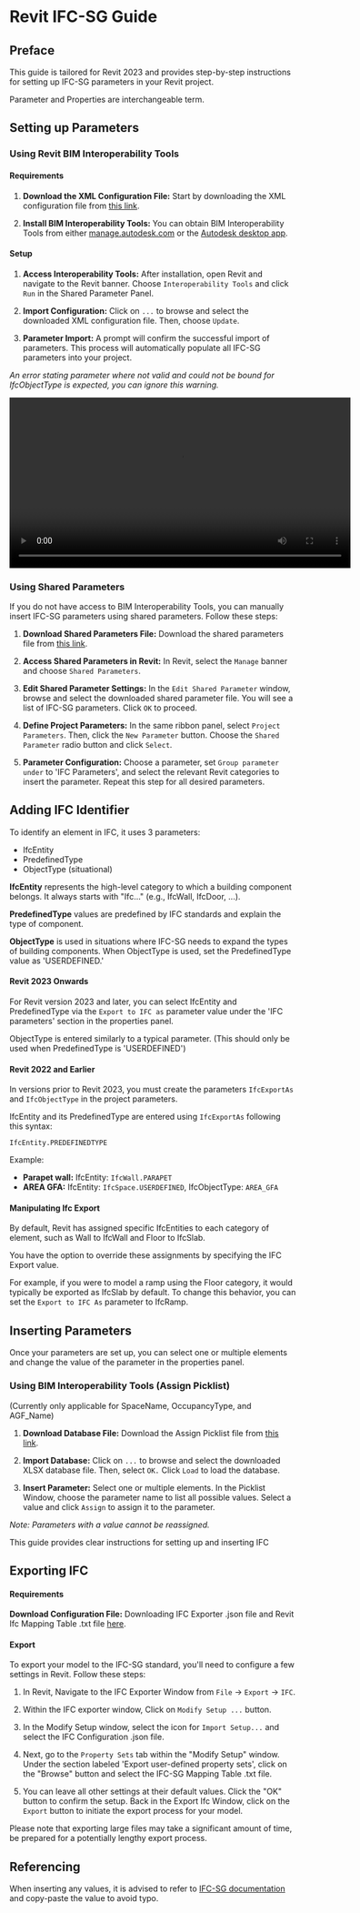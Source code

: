 # Revit IFC-SG Guide

## Preface

This guide is tailored for Revit 2023 and provides step-by-step instructions for setting up IFC-SG parameters in your Revit project.

Parameter and Properties are interchangeable term.

## Setting up Parameters

### Using Revit BIM Interoperability Tools

#### Requirements

1. **Download the XML Configuration File:** Start by downloading the XML configuration file from [this link](https://cx.builtsearch.com/downloads).

2. **Install BIM Interoperability Tools:** You can obtain BIM Interoperability Tools from either [manage.autodesk.com](https://manage.autodesk.com/) or the [Autodesk desktop app](https://www.autodesk.com/desktop-app).

#### Setup

1. **Access Interoperability Tools:** After installation, open Revit and navigate to the Revit banner. Choose `Interoperability Tools` and click `Run` in the Shared Parameter Panel.

2. **Import Configuration:** Click on `...` to browse and select the downloaded XML configuration file. Then, choose `Update`.

3. **Parameter Import:** A prompt will confirm the successful import of parameters. This process will automatically populate all IFC-SG parameters into your project.

_An error stating parameter where not valid and could not be bound for IfcObjectType is expected, you can ignore this warning._

<video width="600" controls>
  <source src="/static/guide/BIT.mp4" type="video/mp4">
</video>

### Using Shared Parameters

If you do not have access to BIM Interoperability Tools, you can manually insert IFC-SG parameters using shared parameters. Follow these steps:

1. **Download Shared Parameters File:** Download the shared parameters file from [this link](https://cx.builtsearch.com/downloads).

2. **Access Shared Parameters in Revit:** In Revit, select the `Manage` banner and choose `Shared Parameters`.

3. **Edit Shared Parameter Settings:** In the `Edit Shared Parameter` window, browse and select the downloaded shared parameter file. You will see a list of IFC-SG parameters. Click `OK` to proceed.

4. **Define Project Parameters:** In the same ribbon panel, select `Project Parameters`. Then, click the `New Parameter` button. Choose the `Shared Parameter` radio button and click `Select`.

5. **Parameter Configuration:** Choose a parameter, set `Group parameter under` to 'IFC Parameters', and select the relevant Revit categories to
   insert the parameter. Repeat this step for all desired parameters.

## Adding IFC Identifier

To identify an element in IFC, it uses 3 parameters:

-   IfcEntity
-   PredefinedType
-   ObjectType (situational)

**IfcEntity** represents the high-level category to which a building component belongs. It always starts with "Ifc..." (e.g., IfcWall, IfcDoor, ...).

**PredefinedType** values are predefined by IFC standards and explain the type of component.

**ObjectType** is used in situations where IFC-SG needs to expand the types of building components. When ObjectType is used, set the PredefinedType value as 'USERDEFINED.'

#### Revit 2023 Onwards

For Revit version 2023 and later, you can select IfcEntity and PredefinedType via the `Export to IFC as` parameter value under the 'IFC parameters' section in the properties panel.

ObjectType is entered similarly to a typical parameter. (This should only be used when PredefinedType is 'USERDEFINED')

#### Revit 2022 and Earlier

In versions prior to Revit 2023, you must create the parameters `IfcExportAs` and `IfcObjectType` in the project parameters.

IfcEntity and its PredefinedType are entered using `IfcExportAs` following this syntax:

```
IfcEntity.PREDEFINEDTYPE
```

Example:

-   **Parapet wall:** IfcEntity: `IfcWall.PARAPET`
-   **AREA GFA:** IfcEntity: `IfcSpace.USERDEFINED`, IfcObjectType: `AREA_GFA`

#### Manipulating Ifc Export

By default, Revit has assigned specific IfcEntities to each category of element, such as Wall to IfcWall and Floor to IfcSlab.

You have the option to override these assignments by specifying the IFC Export value.

For example, if you were to model a ramp using the Floor category, it would typically be exported as IfcSlab by default. To change this behavior, you can set the `Export to IFC As` parameter to IfcRamp.

## Inserting Parameters

Once your parameters are set up, you can select one or multiple elements and change the value of the parameter in the properties panel.

### Using BIM Interoperability Tools (Assign Picklist)

(Currently only applicable for SpaceName, OccupancyType, and AGF_Name)

1. **Download Database File:** Download the Assign Picklist file from [this link](https://cx.builtsearch.com/downloads).

2. **Import Database:** Click on `...` to browse and select the downloaded XLSX database file. Then, select `OK.` Click `Load` to load the database.

3. **Insert Parameter:** Select one or multiple elements. In the Picklist Window, choose the parameter name to list all possible values. Select a value and click `Assign` to assign it to the parameter.

_Note: Parameters with a value cannot be reassigned._

This guide provides clear instructions for setting up and inserting IFC

## Exporting IFC

#### Requirements

**Download Configuration File:** Downloading IFC Exporter .json file and Revit Ifc Mapping Table .txt file [here](https://cx.builtsearch.com/downloads).

#### Export

To export your model to the IFC-SG standard, you'll need to configure a few settings in Revit. Follow these steps:

1. In Revit, Navigate to the IFC Exporter Window from `File` -> `Export` -> `IFC`.

2. Within the IFC exporter window, Click on `Modify Setup ...` button.

3. In the Modify Setup window, select the icon for `Import Setup...` and select the IFC Configuration .json file.

4. Next, go to the `Property Sets` tab within the "Modify Setup" window. Under the section labeled 'Export user-defined property sets', click on the "Browse" button and select the IFC-SG Mapping Table .txt file.

5. You can leave all other settings at their default values. Click the "OK" button to confirm the setup. Back in the Export Ifc Window, click on the `Export` button to initiate the export process for your model.

Please note that exporting large files may take a significant amount of time, be prepared for a potentially lengthy export process.

## Referencing

When inserting any values, it is advised to refer to [IFC-SG documentation](https://cx.builtsearch.com/ifcsg) and copy-paste the value to avoid typo.
